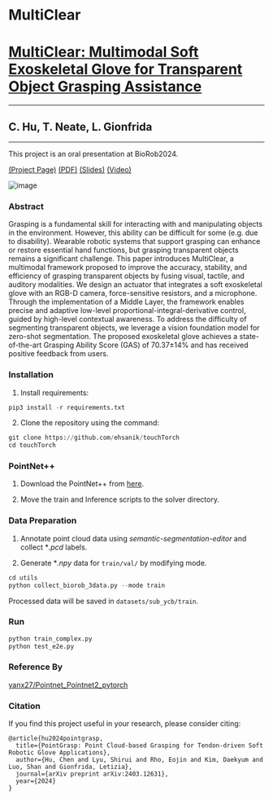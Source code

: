 # MultiClear
# [MultiClear: Multimodal Soft Exoskeletal Glove for Transparent Object Grasping Assistance](https://github.com/ThroneHU/MultiClear)
---
## C. Hu, T. Neate, L. Gionfrida 
---
This project is an oral presentation at BioRob2024. <br>

[(Project Page)](https://sites.google.com/view/tyronehu/research/multiclear) [(PDF)](https://sites.google.com/view/tyronehu/research/multiclear) [(Slides)](https://sites.google.com/view/tyronehu/research/multiclear) [(Video)](https://sites.google.com/view/tyronehu/research/multiclear)

![image](https://github.com/ThroneHU/MultiClear/tree/main/figs/fig_overview.svg)

### Abstract

Grasping is a fundamental skill for interacting with and manipulating objects in the environment. However, this ability can be difficult for some (e.g. due to disability). Wearable robotic systems that support grasping can enhance or restore essential hand functions, but grasping transparent objects remains a significant challenge. This paper introduces MultiClear, a multimodal framework proposed to improve the accuracy, stability, and efficiency of grasping transparent objects by fusing visual, tactile, and auditory modalities. We design an actuator that integrates a soft exoskeletal glove with an RGB-D camera, force-sensitive resistors, and a microphone. Through the implementation of a Middle Layer, the framework enables precise and adaptive low-level proportional-integral-derivative control, guided by high-level contextual awareness. To address the difficulty of segmenting transparent objects, we leverage a vision foundation model for zero-shot segmentation. The proposed exoskeletal glove achieves a state-of-the-art Grasping Ability Score (GAS) of 70.37±14\% and has received positive feedback from users.

### Installation

1. Install requirements:
```python
pip3 install -r requirements.txt
```

2. Clone the repository using the command:
```python
git clone https://github.com/ehsanik/touchTorch
cd touchTorch
```

### PointNet++

1. Download the PointNet++ from [here](https://github.com/charlesq34/pointnet2).

2. Move the train and Inference scripts to the solver directory.

### Data Preparation

1. Annotate point cloud data using *semantic-segmentation-editor* and collect **.pcd* labels.

2. Generate **.npy* data for `train/val/` by modifying mode.
```python
cd utils
python collect_biorob_3data.py --mode train
```

Processed data will be saved in `datasets/sub_ycb/train`.

### Run
```python
python train_complex.py
python test_e2e.py
```

### Reference By
[yanx27/Pointnet_Pointnet2_pytorch](https://github.com/yanx27/Pointnet_Pointnet2_pytorch)

### Citation

If you find this project useful in your research, please consider citing:
```
@article{hu2024pointgrasp,
  title={PointGrasp: Point Cloud-based Grasping for Tendon-driven Soft Robotic Glove Applications},
  author={Hu, Chen and Lyu, Shirui and Rho, Eojin and Kim, Daekyum and Luo, Shan and Gionfrida, Letizia},
  journal={arXiv preprint arXiv:2403.12631},
  year={2024}
}
```
